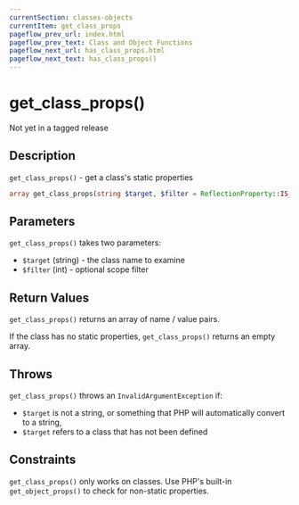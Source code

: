 ```yaml
---
currentSection: classes-objects
currentItem: get_class_props
pageflow_prev_url: index.html
pageflow_prev_text: Class and Object Functions
pageflow_next_url: has_class_props.html
pageflow_next_text: has_class_props()
---
```


# get_class_props()

<div class="callout warning" markdown="1">
Not yet in a tagged release
</div>

## Description

`get_class_props()` - get a class's static properties

```php
array get_class_props(string $target, $filter = ReflectionProperty::IS_PUBLIC);
```

## Parameters

`get_class_props()` takes two parameters:

* `$target` (string) - the class name to examine
* `$filter` (int) - optional scope filter

## Return Values

`get_class_props()` returns an array of name / value pairs.

If the class has no static properties, `get_class_props()` returns an empty array.

## Throws

`get_class_props()` throws an `InvalidArgumentException` if:

* `$target` is not a string, or something that PHP will automatically convert to a string,
* `$target` refers to a class that has not been defined

## Constraints

`get_class_props()` only works on classes. Use PHP's built-in `get_object_props()` to check for non-static properties.

